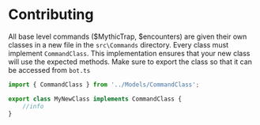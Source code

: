 # Contributing

All base level commands ($MythicTrap, $encounters) are given their own classes in a new file in the `src\Commands` directory. Every class must implement `CommandClass`. This implementation ensures that your new class will use the expected methods. Make sure to export the class so that it can be accessed from `bot.ts`

```ts
import { CommandClass } from '../Models/CommandClass';

export class MyNewClass implements CommandClass {
    //info
}
```
